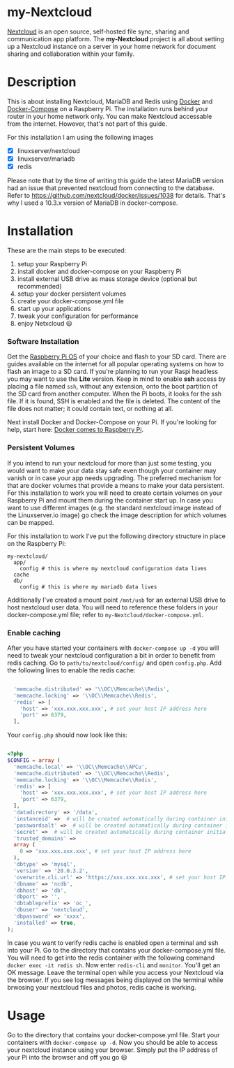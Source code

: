 # my-Nextcloud
[Nextcloud](https://nextcloud.com/) is an open source, self-hosted file sync, sharing and communication app platform. The **my-Nextcloud** project is all about setting up a Nextcloud instance on a server in your home network for document sharing and collaboration within your family. 

# Description
This is about installing Nextcloud, MariaDB and Redis using [Docker](https://www.docker.com/) and [Docker-Compose](https://docs.docker.com/compose/) on a Raspberry Pi. The installation runs behind your router in your home network only. You can make Nextcloud accessable from the internet. However, that's not part of this guide.  

For this installation I am using the following images
- [x] linuxserver/nextcloud
- [x] linuxserver/mariadb
- [x] redis

Please note that by the time of writing this guide the latest MariaDB version had an issue that prevented nextcloud from connecting to the database. Refer to https://github.com/nextcloud/docker/issues/1038 for details. That's why I used a 10.3.x version of MariaDB in docker-compose. 

# Installation
These are the main steps to be executed:
1. setup your Raspberry Pi
1. install docker and docker-compose on your Raspberry Pi
1. install external USB drive as mass storage device (optional but recommended) 
1. setup your docker persistent volumes
1. create your docker-compose.yml file
1. start up your applications
1. tweak your configuration for performance
1. enjoy Netxcloud :smiley:

### Software Installation
Get the [Raspberry Pi OS](https://www.raspberrypi.org/software/) of your choice and flash to your SD card. There are guides available on the internet for all popular operating systems on how to flash an image to a SD card. If you're planning to run your Raspi headless you may want to use the **Lite** version. Keep in mind to enable **ssh** access by placing a file named ` ssh `, without any extension, onto the boot partition of the SD card from another computer. When the Pi boots, it looks for the ssh file. If it is found, SSH is enabled and the file is deleted. The content of the file does not matter; it could contain text, or nothing at all.

Next install Docker and Docker-Compose on your Pi. If you're looking for help, start here: [Docker comes to Raspberry Pi](https://www.raspberrypi.org/blog/docker-comes-to-raspberry-pi/).

### Persistent Volumes
If you intend to run your nextcloud for more than just some testing, you would want to make your data stay safe even though your container may vanish or in case your app needs upgrading. The preferred mechanism for that are docker volumes that provide a means to make your data persistent. For this installation to work you will need to create certain volumes on your Raspberry Pi and mount them during the container start up. In case you want to use different images (e.g. the standard nextcloud image instead of the Linuxserver.io image) go check the image description for which volumes can be mapped. 

For this installation to work I've put the following directory structure in place on the Raspberry Pi:

```
my-nextcloud/
  app/
    config # this is where my nextcloud configuration data lives
  cache
  db/
    config # this is where my mariadb data lives
```

Additionally I've created a mount point ` /mnt/usb ` for an external USB drive to host nextcloud user data. You will need to reference these folders in your docker-compose.yml file; refer to ` my-Nextcloud/docker-compose.yml `.

### Enable caching
After you have started your containers with ` docker-compose up -d ` you will need to tweak your nextcloud configuration a bit in order to benefit from redis caching. Go to ` path/to/nextcloud/config/ ` and open ` config.php `. Add the following lines to enable the redis cache:

```php

  'memcache.distributed' => '\\OC\\Memcache\\Redis',
  'memcache.locking' => '\\OC\\Memcache\\Redis',
  'redis' => [
    'host' => 'xxx.xxx.xxx.xxx', # set your host IP address here
    'port' => 6379,
  ],

```

Your ` config.php ` should now look like this:

```php

<?php
$CONFIG = array (
  'memcache.local' => '\\OC\\Memcache\\APCu',
  'memcache.distributed' => '\\OC\\Memcache\\Redis',
  'memcache.locking' => '\\OC\\Memcache\\Redis',
  'redis' => [
    'host' => 'xxx.xxx.xxx.xxx', # set your host IP address here
    'port' => 6379,
  ],
  'datadirectory' => '/data',
  'instanceid' =>  # will be created automatically during container initialization 
  'passwordsalt' =>  # will be created automatically during container initialization
  'secret' =>  # will be created automatically during container initialization
  'trusted_domains' => 
  array (
    0 => 'xxx.xxx.xxx.xxx', # set your host IP address here
  ),
  'dbtype' => 'mysql',
  'version' => '20.0.3.2',
  'overwrite.cli.url' => 'https://xxx.xxx.xxx.xxx', # set your host IP address here
  'dbname' => 'ncdb',
  'dbhost' => 'db',
  'dbport' => '',
  'dbtableprefix' => 'oc_',
  'dbuser' => 'nextcloud',
  'dbpassword' => 'xxxx',
  'installed' => true,
);

```
In case you want to verify redis cache is enabled open a terminal and ssh into your Pi. Go to the directory that contains your docker-compose.yml file. 
You will need to get into the redis container with the following command ` docker exec -it redis sh `. Now enter ` redis-cli ` and ` monitor `. You'll get an OK message. Leave the terminal open while you access your Nextcloud via the browser. If you see log messages being displayed on the terminal while brwosing your nextcloud files and photos, redis cache is working.

# Usage
Go to the directory that contains your docker-compose.yml file. 
Start your containers with ` docker-compose up -d `.
Now you should be able to access your nextcloud instance using your browser.
Simply put the IP address of your Pi into the browser and off you go :smiley:
